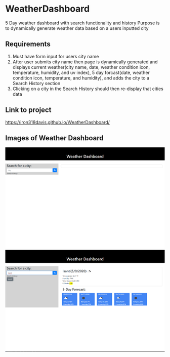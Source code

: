 # WeatherDashboard
5 Day weather dashboard with search functionality and history
Purpose is to dynamically generate weather data based on a users inputted city

## Requirements
1. Must have form input for users city name
2. After user submits city name then page is dynamically generated and displays current weather(city name, date, weather condition icon, temperature, humidity, and uv index), 5 day forcast(date, weather condition icon, temperature, and humidity), and adds the city to a Search History section
3. Clicking on a city in the Search History should then re-display that cities data

## Link to project
https://iron318davis.github.io/WeatherDashboard/

## Images of Weather Dashboard <br />
![](ImagesofWeatherDashboard/Dashboard1.png)
![](ImagesofWeatherDashboard/Dashboard2.png)

